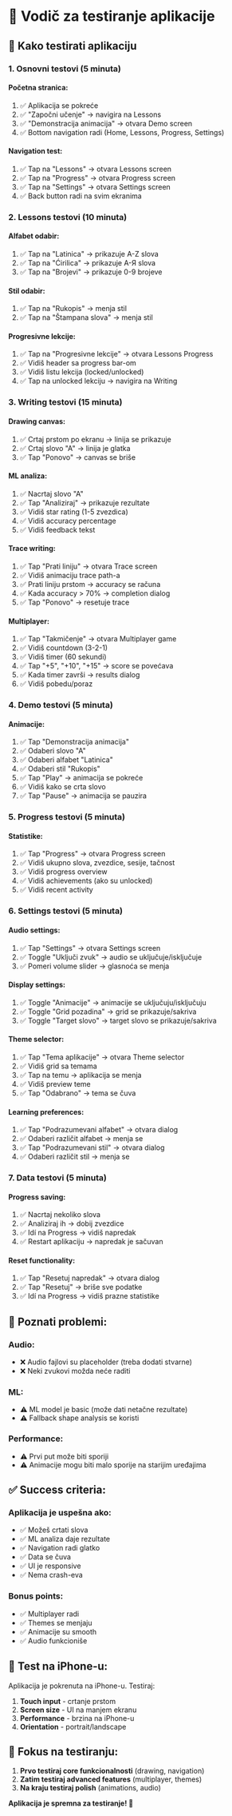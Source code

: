 # 🧪 Vodič za testiranje aplikacije

## 🚀 **Kako testirati aplikaciju**

### **1. Osnovni testovi (5 minuta)**

#### **Početna stranica:**
1. ✅ Aplikacija se pokreće
2. ✅ "Započni učenje" → navigira na Lessons
3. ✅ "Demonstracija animacija" → otvara Demo screen
4. ✅ Bottom navigation radi (Home, Lessons, Progress, Settings)

#### **Navigation test:**
1. ✅ Tap na "Lessons" → otvara Lessons screen
2. ✅ Tap na "Progress" → otvara Progress screen  
3. ✅ Tap na "Settings" → otvara Settings screen
4. ✅ Back button radi na svim ekranima

### **2. Lessons testovi (10 minuta)**

#### **Alfabet odabir:**
1. ✅ Tap na "Latinica" → prikazuje A-Z slova
2. ✅ Tap na "Ćirilica" → prikazuje А-Я slova
3. ✅ Tap na "Brojevi" → prikazuje 0-9 brojeve

#### **Stil odabir:**
1. ✅ Tap na "Rukopis" → menja stil
2. ✅ Tap na "Štampana slova" → menja stil

#### **Progresivne lekcije:**
1. ✅ Tap na "Progresivne lekcije" → otvara Lessons Progress
2. ✅ Vidiš header sa progress bar-om
3. ✅ Vidiš listu lekcija (locked/unlocked)
4. ✅ Tap na unlocked lekciju → navigira na Writing

### **3. Writing testovi (15 minuta)**

#### **Drawing canvas:**
1. ✅ Crtaj prstom po ekranu → linija se prikazuje
2. ✅ Crtaj slovo "A" → linija je glatka
3. ✅ Tap "Ponovo" → canvas se briše

#### **ML analiza:**
1. ✅ Nacrtaj slovo "A"
2. ✅ Tap "Analiziraj" → prikazuje rezultate
3. ✅ Vidiš star rating (1-5 zvezdica)
4. ✅ Vidiš accuracy percentage
5. ✅ Vidiš feedback tekst

#### **Trace writing:**
1. ✅ Tap "Prati liniju" → otvara Trace screen
2. ✅ Vidiš animaciju trace path-a
3. ✅ Prati liniju prstom → accuracy se računa
4. ✅ Kada accuracy > 70% → completion dialog
5. ✅ Tap "Ponovo" → resetuje trace

#### **Multiplayer:**
1. ✅ Tap "Takmičenje" → otvara Multiplayer game
2. ✅ Vidiš countdown (3-2-1)
3. ✅ Vidiš timer (60 sekundi)
4. ✅ Tap "+5", "+10", "+15" → score se povećava
5. ✅ Kada timer završi → results dialog
6. ✅ Vidiš pobedu/poraz

### **4. Demo testovi (5 minuta)**

#### **Animacije:**
1. ✅ Tap "Demonstracija animacija"
2. ✅ Odaberi slovo "A"
3. ✅ Odaberi alfabet "Latinica"
4. ✅ Odaberi stil "Rukopis"
5. ✅ Tap "Play" → animacija se pokreće
6. ✅ Vidiš kako se crta slovo
7. ✅ Tap "Pause" → animacija se pauzira

### **5. Progress testovi (5 minuta)**

#### **Statistike:**
1. ✅ Tap "Progress" → otvara Progress screen
2. ✅ Vidiš ukupno slova, zvezdice, sesije, tačnost
3. ✅ Vidiš progress overview
4. ✅ Vidiš achievements (ako su unlocked)
5. ✅ Vidiš recent activity

### **6. Settings testovi (5 minuta)**

#### **Audio settings:**
1. ✅ Tap "Settings" → otvara Settings screen
2. ✅ Toggle "Uključi zvuk" → audio se uključuje/isključuje
3. ✅ Pomeri volume slider → glasnoća se menja

#### **Display settings:**
1. ✅ Toggle "Animacije" → animacije se uključuju/isključuju
2. ✅ Toggle "Grid pozadina" → grid se prikazuje/sakriva
3. ✅ Toggle "Target slovo" → target slovo se prikazuje/sakriva

#### **Theme selector:**
1. ✅ Tap "Tema aplikacije" → otvara Theme selector
2. ✅ Vidiš grid sa temama
3. ✅ Tap na temu → aplikacija se menja
4. ✅ Vidiš preview teme
5. ✅ Tap "Odabrano" → tema se čuva

#### **Learning preferences:**
1. ✅ Tap "Podrazumevani alfabet" → otvara dialog
2. ✅ Odaberi različit alfabet → menja se
3. ✅ Tap "Podrazumevani stil" → otvara dialog
4. ✅ Odaberi različit stil → menja se

### **7. Data testovi (5 minuta)**

#### **Progress saving:**
1. ✅ Nacrtaj nekoliko slova
2. ✅ Analiziraj ih → dobij zvezdice
3. ✅ Idí na Progress → vidiš napredak
4. ✅ Restart aplikaciju → napredak je sačuvan

#### **Reset functionality:**
1. ✅ Tap "Resetuj napredak" → otvara dialog
2. ✅ Tap "Resetuj" → briše sve podatke
3. ✅ Idí na Progress → vidiš prazne statistike

## 🐛 **Poznati problemi:**

### **Audio:**
- ❌ Audio fajlovi su placeholder (treba dodati stvarne)
- ❌ Neki zvukovi možda neće raditi

### **ML:**
- ⚠️ ML model je basic (može dati netačne rezultate)
- ⚠️ Fallback shape analysis se koristi

### **Performance:**
- ⚠️ Prvi put može biti sporiji
- ⚠️ Animacije mogu biti malo sporije na starijim uređajima

## ✅ **Success criteria:**

### **Aplikacija je uspešna ako:**
- ✅ Možeš crtati slova
- ✅ ML analiza daje rezultate
- ✅ Navigation radi glatko
- ✅ Data se čuva
- ✅ UI je responsive
- ✅ Nema crash-eva

### **Bonus points:**
- ✅ Multiplayer radi
- ✅ Themes se menjaju
- ✅ Animacije su smooth
- ✅ Audio funkcioniše

## 📱 **Test na iPhone-u:**

Aplikacija je pokrenuta na iPhone-u. Testiraj:

1. **Touch input** - crtanje prstom
2. **Screen size** - UI na manjem ekranu
3. **Performance** - brzina na iPhone-u
4. **Orientation** - portrait/landscape

## 🎯 **Fokus na testiranju:**

1. **Prvo testiraj core funkcionalnosti** (drawing, navigation)
2. **Zatim testiraj advanced features** (multiplayer, themes)
3. **Na kraju testiraj polish** (animations, audio)

**Aplikacija je spremna za testiranje! 🚀** 